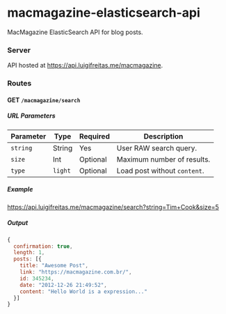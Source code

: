 # macmagazine-elasticsearch-api
MacMagazine ElasticSearch API for blog posts.

### Server
API hosted at https://api.luigifreitas.me/macmagazine.

### Routes

#### GET `/macmagazine/search`

##### URL Parameters
Parameter | Type | Required | Description
--- | --- | --- | ---
`string` | String | Yes | User RAW search query.
`size` | Int | Optional | Maximum number of results.
`type` | `light` | Optional |  Load post without `content`.

##### Example
https://api.luigifreitas.me/macmagazine/search?string=Tim+Cook&size=5

##### Output
```javascript
{
  confirmation: true,
  length: 1,
  posts: [{
    title: "Awesome Post",
    link: "https://macmagazine.com.br/",
    id: 345234,
    date: "2012-12-26 21:49:52",
    content: "Hello World is a expression..."
  }]
}
```
